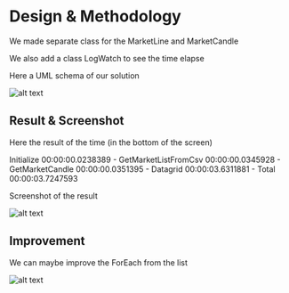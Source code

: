 # Design & Methodology

We made separate class for the MarketLine and MarketCandle

We also add a class LogWatch to see the time elapse

Here a UML schema of our solution

![alt text](https://github.com/jzaoui26/fluenttechFinancial/tree/main/readme/Schema.png)

## Result & Screenshot

Here the result of the time (in the bottom of the screen)

Initialize 00:00:00.0238389 - GetMarketListFromCsv 00:00:00.0345928 - GetMarketCandle 00:00:00.0351395 - Datagrid 00:00:03.6311881 - Total 00:00:03.7247593

Screenshot of the result

![alt text](https://github.com/jzaoui26/fluenttechFinancial/tree/main/readme/Result.png)

## Improvement

We can maybe improve the ForEach from the list

![alt text](https://github.com/jzaoui26/fluenttechFinancial/tree/main/readme/Result.png)
